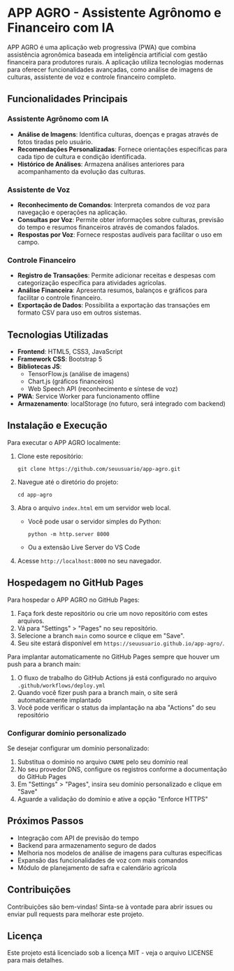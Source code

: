 # APP AGRO - Assistente Agrônomo e Financeiro com IA

APP AGRO é uma aplicação web progressiva (PWA) que combina assistência agronômica baseada em inteligência artificial com gestão financeira para produtores rurais. A aplicação utiliza tecnologias modernas para oferecer funcionalidades avançadas, como análise de imagens de culturas, assistente de voz e controle financeiro completo.

## Funcionalidades Principais

### Assistente Agrônomo com IA
- **Análise de Imagens**: Identifica culturas, doenças e pragas através de fotos tiradas pelo usuário.
- **Recomendações Personalizadas**: Fornece orientações específicas para cada tipo de cultura e condição identificada.
- **Histórico de Análises**: Armazena análises anteriores para acompanhamento da evolução das culturas.

### Assistente de Voz
- **Reconhecimento de Comandos**: Interpreta comandos de voz para navegação e operações na aplicação.
- **Consultas por Voz**: Permite obter informações sobre culturas, previsão do tempo e resumos financeiros através de comandos falados.
- **Respostas por Voz**: Fornece respostas audíveis para facilitar o uso em campo.

### Controle Financeiro
- **Registro de Transações**: Permite adicionar receitas e despesas com categorização específica para atividades agrícolas.
- **Análise Financeira**: Apresenta resumos, balanços e gráficos para facilitar o controle financeiro.
- **Exportação de Dados**: Possibilita a exportação das transações em formato CSV para uso em outros sistemas.

## Tecnologias Utilizadas

- **Frontend**: HTML5, CSS3, JavaScript
- **Framework CSS**: Bootstrap 5
- **Bibliotecas JS**: 
  - TensorFlow.js (análise de imagens)
  - Chart.js (gráficos financeiros)
  - Web Speech API (reconhecimento e síntese de voz)
- **PWA**: Service Worker para funcionamento offline
- **Armazenamento**: localStorage (no futuro, será integrado com backend)

## Instalação e Execução

Para executar o APP AGRO localmente:

1. Clone este repositório:
   ```
   git clone https://github.com/seuusuario/app-agro.git
   ```

2. Navegue até o diretório do projeto:
   ```
   cd app-agro
   ```

3. Abra o arquivo `index.html` em um servidor web local.
   - Você pode usar o servidor simples do Python:
     ```
     python -m http.server 8000
     ```
   - Ou a extensão Live Server do VS Code

4. Acesse `http://localhost:8000` no seu navegador.

## Hospedagem no GitHub Pages

Para hospedar o APP AGRO no GitHub Pages:

1. Faça fork deste repositório ou crie um novo repositório com estes arquivos.
2. Vá para "Settings" > "Pages" no seu repositório.
3. Selecione a branch `main` como source e clique em "Save".
4. Seu site estará disponível em `https://seuusuario.github.io/app-agro/`.

Para implantar automaticamente no GitHub Pages sempre que houver um push para a branch main:

1. O fluxo de trabalho do GitHub Actions já está configurado no arquivo `.github/workflows/deploy.yml`
2. Quando você fizer push para a branch main, o site será automaticamente implantado
3. Você pode verificar o status da implantação na aba "Actions" do seu repositório

### Configurar domínio personalizado

Se desejar configurar um domínio personalizado:

1. Substitua o domínio no arquivo `CNAME` pelo seu domínio real
2. No seu provedor DNS, configure os registros conforme a documentação do GitHub Pages
3. Em "Settings" > "Pages", insira seu domínio personalizado e clique em "Save"
4. Aguarde a validação do domínio e ative a opção "Enforce HTTPS"

## Próximos Passos

- Integração com API de previsão do tempo
- Backend para armazenamento seguro de dados
- Melhoria nos modelos de análise de imagens para culturas específicas
- Expansão das funcionalidades de voz com mais comandos
- Módulo de planejamento de safra e calendário agrícola

## Contribuições

Contribuições são bem-vindas! Sinta-se à vontade para abrir issues ou enviar pull requests para melhorar este projeto.

## Licença

Este projeto está licenciado sob a licença MIT - veja o arquivo LICENSE para mais detalhes.
